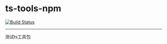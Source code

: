 # ts-tools-npm
[![Build Status](https://app.travis-ci.com/chaochaoxiaoren/ts-tools-npm.svg?branch=main)](https://app.travis-ci.com/chaochaoxiaoren/ts-tools-npm)

---
测试ts工具包